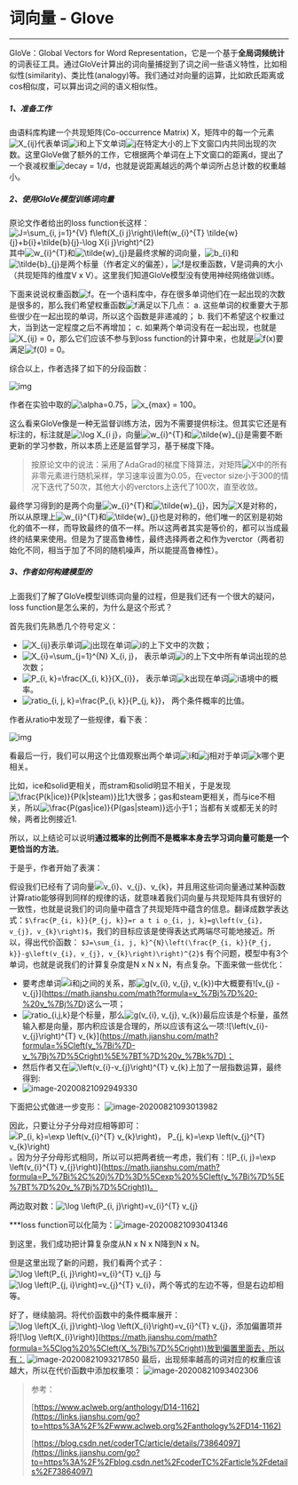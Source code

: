 # 词向量 - Glove

---

GloVe：Global Vectors for Word Representation，它是一个基于**全局词频统计**的词表征工具。通过GloVe计算出的词向量捕捉到了词之间一些语义特性，比如相似性(similarity)、类比性(analogy)等。我们通过对向量的运算，比如欧氏距离或cos相似度，可以算出词之间的语义相似性。

##### 1、准备工作

由语料库构建一个共现矩阵(Co-occurrence Matrix) X，矩阵中的每一个元素![X_{ij}](https://math.jianshu.com/math?formula=X_%7Bij%7D)代表单词![i](https://math.jianshu.com/math?formula=i)和上下文单词![j](https://math.jianshu.com/math?formula=j)在特定大小的上下文窗口内共同出现的次数。这里GloVe做了额外的工作，它根据两个单词在上下文窗口的距离d，提出了一个衰减权重![decay = 1/d](https://math.jianshu.com/math?formula=decay%20%3D%201%2Fd)，也就是说距离越远的两个单词所占总计数的权重越小。

##### 2、使用GloVe模型训练词向量

原论文作者给出的loss function长这样：
 ![J=\sum_{i, j=1}^{V} f\left(X_{i j}\right)\left(w_{i}^{T} \tilde{w}_{j}+b_{i}+\tilde{b}_{j}-\log X_{i j}\right)^{2}](https://math.jianshu.com/math?formula=J%3D%5Csum_%7Bi%2C%20j%3D1%7D%5E%7BV%7D%20f%5Cleft(X_%7Bi%20j%7D%5Cright)%5Cleft(w_%7Bi%7D%5E%7BT%7D%20%5Ctilde%7Bw%7D_%7Bj%7D%2Bb_%7Bi%7D%2B%5Ctilde%7Bb%7D_%7Bj%7D-%5Clog%20X_%7Bi%20j%7D%5Cright)%5E%7B2%7D)
 其中![w_{i}^{T}](https://math.jianshu.com/math?formula=w_%7Bi%7D%5E%7BT%7D)和![\tilde{w}_{j}](https://math.jianshu.com/math?formula=%5Ctilde%7Bw%7D_%7Bj%7D)是最终求解的词向量，![b_{i}](https://math.jianshu.com/math?formula=b_%7Bi%7D)和![\tilde{b}_{j}](https://math.jianshu.com/math?formula=%5Ctilde%7Bb%7D_%7Bj%7D)是两个标量（作者定义的偏差），![f](https://math.jianshu.com/math?formula=f)是权重函数，V是词典的大小（共现矩阵的维度V x V）。这里我们知道GloVe模型没有使用神经网络做训练。

下面来说说权重函数![f](https://math.jianshu.com/math?formula=f)。在一个语料库中，存在很多单词他们在一起出现的次数是很多的，那么我们希望权重函数![f](https://math.jianshu.com/math?formula=f)满足以下几点：
 a. 这些单词的权重要大于那些很少在一起出现的单词，所以这个函数是非递减的；
 b. 我们不希望这个权重过大，当到达一定程度之后不再增加；
 c. 如果两个单词没有在一起出现，也就是![X_{ij} = 0](https://math.jianshu.com/math?formula=X_%7Bij%7D%20%3D%200)，那么它们应该不参与到loss function的计算中来，也就是![f(x)](https://math.jianshu.com/math?formula=f(x))要满足![f(0) = 0](https://math.jianshu.com/math?formula=f(0)%20%3D%200)。

综合以上，作者选择了如下的分段函数：



![img](https:////upload-images.jianshu.io/upload_images/1599787-5499a24f6be888a7.png?imageMogr2/auto-orient/strip|imageView2/2/w/714/format/webp)



作者在实验中取的![\alpha=0.75](https://math.jianshu.com/math?formula=%5Calpha%3D0.75)，![x_{max} = 100](https://math.jianshu.com/math?formula=x_%7Bmax%7D%20%3D%20100)。

这么看来GloVe像是一种无监督训练方法，因为不需要提供标注。但其实它还是有标注的，标注就是![\log X_{i j}](https://math.jianshu.com/math?formula=%5Clog%20X_%7Bi%20j%7D)，向量![w_{i}^{T}](https://math.jianshu.com/math?formula=w_%7Bi%7D%5E%7BT%7D)和![\tilde{w}_{j}](https://math.jianshu.com/math?formula=%5Ctilde%7Bw%7D_%7Bj%7D)是需要不断更新的学习参数，所以本质上还是监督学习，基于梯度下降。

> 按原论文中的说法：采用了AdaGrad的梯度下降算法，对矩阵![X](https://math.jianshu.com/math?formula=X)中的所有非零元素进行随机采样，学习速率设置为0.05，在vector size小于300的情况下迭代了50次，其他大小的verctors上迭代了100次，直至收敛。

最终学习得到的是两个向量![w_{i}^{T}](https://math.jianshu.com/math?formula=w_%7Bi%7D%5E%7BT%7D)和![\tilde{w}_{j}](https://math.jianshu.com/math?formula=%5Ctilde%7Bw%7D_%7Bj%7D)，因为![X](https://math.jianshu.com/math?formula=X)是对称的，所以从原理上![w_{i}^{T}](https://math.jianshu.com/math?formula=w_%7Bi%7D%5E%7BT%7D)和![\tilde{w}_{j}](https://math.jianshu.com/math?formula=%5Ctilde%7Bw%7D_%7Bj%7D)也是对称的，他们唯一的区别是初始化的值不一样，而导致最终的值不一样。所以这两者其实是等价的，都可以当成最终的结果来使用。但是为了提高鲁棒性，最终选择两者之和作为verctor（两者初始化不同，相当于加了不同的随机噪声，所以能提高鲁棒性）。

##### 3、作者如何构建模型的

上面我们了解了GloVe模型训练词向量的过程，但是我们还有一个很大的疑问，loss function是怎么来的，为什么是这个形式？

首先我们先熟悉几个符号定义：

- ![X_{ij}](https://math.jianshu.com/math?formula=X_%7Bij%7D)表示单词![j](https://math.jianshu.com/math?formula=j)出现在单词![i](https://math.jianshu.com/math?formula=i)的上下文中的次数；
- ![X_{i}=\sum_{j=1}^{N} X_{i, j}](https://math.jianshu.com/math?formula=X_%7Bi%7D%3D%5Csum_%7Bj%3D1%7D%5E%7BN%7D%20X_%7Bi%2C%20j%7D)， 表示单词![i](https://math.jianshu.com/math?formula=i)的上下文中所有单词出现的总次数；
- ![P_{i, k}=\frac{X_{i, k}}{X_{i}}](https://math.jianshu.com/math?formula=P_%7Bi%2C%20k%7D%3D%5Cfrac%7BX_%7Bi%2C%20k%7D%7D%7BX_%7Bi%7D%7D)， 表示单词![k](https://math.jianshu.com/math?formula=k)出现在单词![i](https://math.jianshu.com/math?formula=i)语境中的概率。
- ![ratio_{i, j, k}=\frac{P_{i, k}}{P_{j, k}}](https://math.jianshu.com/math?formula=ratio_%7Bi%2C%20j%2C%20k%7D%3D%5Cfrac%7BP_%7Bi%2C%20k%7D%7D%7BP_%7Bj%2C%20k%7D%7D)， 两个条件概率的比值。

作者从ratio中发现了一些规律，看下表：



![img](https:////upload-images.jianshu.io/upload_images/1599787-e77a4af8ef4ce84f.png?imageMogr2/auto-orient/strip|imageView2/2/w/966/format/webp)



看最后一行，我们可以用这个比值观察出两个单词![i](https://math.jianshu.com/math?formula=i)和![j](https://math.jianshu.com/math?formula=j)相对于单词![k](https://math.jianshu.com/math?formula=k)哪个更相关。

比如，ice和solid更相关，而stram和solid明显不相关，于是发现![\frac{P(k|ice)}{P(k|steam)}](https://math.jianshu.com/math?formula=%5Cfrac%7BP(k%7Cice)%7D%7BP(k%7Csteam)%7D)比1大很多；gas和steam更相关，而与ice不相关，所以![\frac{P(gas|ice)}{P(gas|steam)}](https://math.jianshu.com/math?formula=%5Cfrac%7BP(gas%7Cice)%7D%7BP(gas%7Csteam)%7D)远小于1；当都有关或都无关的时候，两者比例接近1.

所以，以上结论可以说明**通过概率的比例而不是概率本身去学习词向量可能是一个更恰当的方法**。

于是乎，作者开始了表演：

假设我们已经有了词向量![v_{i}、v_{j}、v_{k}](https://math.jianshu.com/math?formula=v_%7Bi%7D%E3%80%81v_%7Bj%7D%E3%80%81v_%7Bk%7D)，并且用这些词向量通过某种函数计算ratio能够得到同样的规律的话，就意味着我们词向量与共现矩阵具有很好的一致性，也就是说我们的词向量中蕴含了共现矩阵中蕴含的信息。翻译成数学表达式：`$\frac{P_{i, k}}{P_{j, k}}=r a t i o_{i, j, k}=g\left(v_{i}, v_{j}, v_{k}\right)$`，我们的目标应该是使得表达式两端尽可能地接近。所以，得出代价函数：
 `$J=\sum_{i, j, k}^{N}\left(\frac{P_{i, k}}{P_{j, k}}-g\left(v_{i}, v_{j}, v_{k}\right)\right)^{2}$`
 有个问题，模型中有3个单词，也就是说我们的计算复杂度是N x N x N，有点复杂。下面来做一些优化：

- 要考虑单词![i和j](https://math.jianshu.com/math?formula=i%E5%92%8Cj)之间的关系，那![g(v_{i}, v_{j}, v_{k})](https://math.jianshu.com/math?formula=g(v_%7Bi%7D%2C%20v_%7Bj%7D%2C%20v_%7Bk%7D))中大概要有![v_{j} - v_{j}](https://math.jianshu.com/math?formula=v_%7Bj%7D%20-%20v_%7Bj%7D)这么一项；
- ![ratio_{i,j,k}](https://math.jianshu.com/math?formula=ratio_%7Bi%2Cj%2Ck%7D)是个标量，那么![g(v_{i}, v_{j}, v_{k})](https://math.jianshu.com/math?formula=g(v_%7Bi%7D%2C%20v_%7Bj%7D%2C%20v_%7Bk%7D))最后应该是个标量，虽然输入都是向量，那内积应该是合理的，所以应该有这么一项:![\left(v_{i}-v_{j}\right)^{T} v_{k}](https://math.jianshu.com/math?formula=%5Cleft(v_%7Bi%7D-v_%7Bj%7D%5Cright)%5E%7BT%7D%20v_%7Bk%7D)；
- 然后作者又在![\left(v_{i}-v_{j}\right)^{T} v_{k}](https://math.jianshu.com/math?formula=%5Cleft(v_%7Bi%7D-v_%7Bj%7D%5Cright)%5E%7BT%7D%20v_%7Bk%7D)上加了一层指数运算，最终得到: 
- ![image-20200821092949330](https://note.youdao.com/yws/api/personal/file/WEBffabb7a646c693180fb2134b85c93ef3?method=getImage&version=3807&cstk=YgTyseBk)



下面把公式做进一步变形：
 ![image-20200821093013982](https://note.youdao.com/yws/api/personal/file/WEB0c7b5d9862059ee0d1b99b943816519b?method=getImage&version=3808&cstk=YgTyseBk)

因此，只要让分子分母对应相等即可：![P_{i, k}=\exp \left(v_{i}^{T} v_{k}\right)， P_{j, k}=\exp \left(v_{j}^{T} v_{k}\right)](https://math.jianshu.com/math?formula=P_%7Bi%2C%20k%7D%3D%5Cexp%20%5Cleft(v_%7Bi%7D%5E%7BT%7D%20v_%7Bk%7D%5Cright)%EF%BC%8C%20P_%7Bj%2C%20k%7D%3D%5Cexp%20%5Cleft(v_%7Bj%7D%5E%7BT%7D%20v_%7Bk%7D%5Cright))。因为分子分母形式相同，所以可以把两者统一考虑，我们有：![P_{i, j}=\exp \left(v_{i}^{T} v_{j}\right)](https://math.jianshu.com/math?formula=P_%7Bi%2C%20j%7D%3D%5Cexp%20%5Cleft(v_%7Bi%7D%5E%7BT%7D%20v_%7Bj%7D%5Cright))。

两边取对数：![\log \left(P_{i, j}\right)=v_{i}^{T} v_{j}](https://math.jianshu.com/math?formula=%5Clog%20%5Cleft(P_%7Bi%2C%20j%7D%5Cright)%3Dv_%7Bi%7D%5E%7BT%7D%20v_%7Bj%7D)

***loss function可以化简为：![image-20200821093041346](https://note.youdao.com/yws/api/personal/file/WEB2e87b92906a9ef7f929228f8dde02e3e?method=getImage&version=3809&cstk=YgTyseBk)

到这里，我们成功把计算复杂度从N x N x N降到N x N。

但是这里出现了新的问题，我们看两个式子：![\log \left(P_{i, j}\right)=v_{i}^{T} v_{j}](https://math.jianshu.com/math?formula=%5Clog%20%5Cleft(P_%7Bi%2C%20j%7D%5Cright)%3Dv_%7Bi%7D%5E%7BT%7D%20v_%7Bj%7D) 与 ![\log \left(P_{j, i}\right)=v_{j}^{T} v_{i}](https://math.jianshu.com/math?formula=%5Clog%20%5Cleft(P_%7Bj%2C%20i%7D%5Cright)%3Dv_%7Bj%7D%5E%7BT%7D%20v_%7Bi%7D)，两个等式的左边不等，但是右边却相等。

好了，继续脑洞。将代价函数中的条件概率展开：![\log \left(X_{i, j}\right)-\log \left(X_{i}\right)=v_{i}^{T} v_{j}](https://math.jianshu.com/math?formula=%5Clog%20%5Cleft(X_%7Bi%2C%20j%7D%5Cright)-%5Clog%20%5Cleft(X_%7Bi%7D%5Cright)%3Dv_%7Bi%7D%5E%7BT%7D%20v_%7Bj%7D)，添加偏置项并将![\log \left(X_{i}\right)](https://math.jianshu.com/math?formula=%5Clog%20%5Cleft(X_%7Bi%7D%5Cright))放到偏置里面去，所以有：
 ![image-20200821093217850](https://note.youdao.com/yws/api/personal/file/WEBd0a2f378148571ae7ad197edb8978fa1?method=getImage&version=3810&cstk=YgTyseBk)
 最后，出现频率越高的词对应的权重应该越大，所以在代价函数中添加权重项：
 ![image-20200821093402306](https://note.youdao.com/yws/api/personal/file/WEBe295e2884d601ea2ef5464758f6bf9ba?method=getImage&version=3812&cstk=YgTyseBk)

> 参考：
>
> [https://www.aclweb.org/anthology/D14-1162](https://links.jianshu.com/go?to=https%3A%2F%2Fwww.aclweb.org%2Fanthology%2FD14-1162)
>
> [https://blog.csdn.net/coderTC/article/details/73864097](https://links.jianshu.com/go?to=https%3A%2F%2Fblog.csdn.net%2FcoderTC%2Farticle%2Fdetails%2F73864097)



